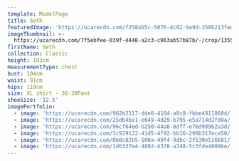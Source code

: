 ```yaml
---
template: ModelPage
title: Seth
featuredImage: 'https://ucarecdn.com/f258a55c-5076-4c02-9a9d-350b213fed70/'
imageThumbnail: >-
  https://ucarecdn.com/7f5ebfee-039f-4448-a2c3-c963ab57b87b/-/crop/1355x1636/123,69/-/preview/
firstName: Seth
collection: Classic
height: 193cm
measurementType: chest
bust: 104cm
waist: 91cm
hips: 110cm
size: XL shirt - 36-38Pant
shoeSize: '12.5'
imagePortfolio:
  - image: 'https://ucarecdn.com/962b2317-dde8-4184-a8c8-fbbe4911860d/'
  - image: 'https://ucarecdn.com/25db4be1-e649-4d29-b795-e5a714d2fd8a/'
  - image: 'https://ucarecdn.com/96cf64ed-b250-44a8-8dff-e76d989b2a3d/'
  - image: 'https://ucarecdn.com/3c929122-41d5-4f92-bb16-298b317eca50/'
  - image: 'https://ucarecdn.com/0b8c82b5-500a-49f4-9dbc-2f530e516681/'
  - image: 'https://ucarecdn.com/1d6337e4-4892-4378-a748-5c3fde40096e/'
---
```


